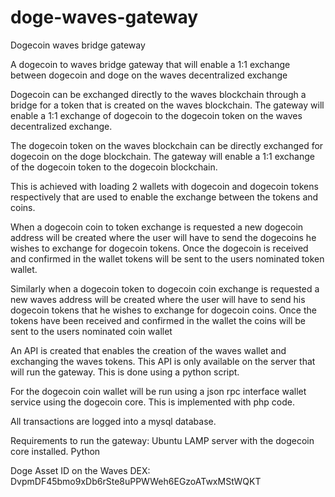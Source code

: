 # doge-waves-gateway
Dogecoin waves bridge gateway

A dogecoin to waves bridge gateway that will enable a 1:1 exchange between dogecoin and doge on the waves decentralized exchange

Dogecoin can be exchanged directly to the waves blockchain through a bridge for a token that is created on the waves blockchain. The gateway will enable a 1:1 exchange of dogecoin to the dogecoin token on the waves decentralized exchange. 

The dogecoin token on the waves blockchain can be directly exchanged for dogecoin on the doge blockchain. The gateway will enable a 1:1 exchange of the dogecoin token to the dogecoin blockchain. 

This is achieved with loading 2 wallets with dogecoin and dogecoin tokens respectively that are used to enable the exchange between the tokens and coins. 

When a dogecoin coin to token exchange is requested a new dogecoin address will be created where the user will have to send the dogecoins he wishes to exchange for dogecoin tokens. Once the dogecoin is received and confirmed in the wallet tokens will be sent to the users nominated token wallet. 

Similarly when a dogecoin token to dogecoin coin exchange is requested a new waves address will be created where the user will have to send his dogecoin tokens that he wishes to exchange for dogecoin coins. Once the tokens have been received and confirmed in the wallet the coins will be sent to the users nominated coin wallet

An API is created that enables the creation of the waves wallet and exchanging the waves tokens. This API is only available on the server that will run the gateway. This is done using a python script. 

For the dogecoin coin wallet will be run using a json rpc interface wallet service using the dogecoin core. This is implemented with php code. 

All transactions are logged into a mysql database.

Requirements to run the gateway: 
Ubuntu LAMP server with the dogecoin core installed. 
Python

Doge Asset ID on the Waves DEX: DvpmDF45bmo9xDb6rSte8uPPWWeh6EGzoATwxMStWQKT
